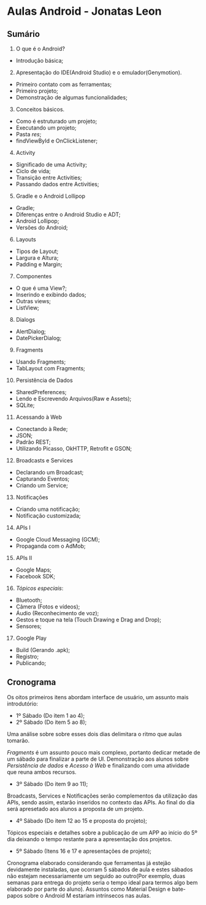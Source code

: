 Aulas Android - Jonatas Leon
===

Sumário
---

1. O que é o Android?
  * Introdução básica;
2. Apresentação do IDE(Android Studio) e o emulador(Genymotion).
  * Primeiro contato com as ferramentas;
  * Primeiro projeto;
  * Demonstração de algumas funcionalidades;
3. Conceitos básicos.
  * Como é estruturado um projeto;
  * Executando um projeto;
  * Pasta _res_;
  * findViewById e OnClickListener;
4. Activity
  * Significado de uma Activity;
  * Ciclo de vida;
  * Transição entre Activities;
  * Passando dados entre Activities;
5. Gradle e o Android Lollipop
  * Gradle;
  * Diferenças entre o Android Studio e ADT;
  * Android Lollipop;
  * Versões do Android;
6. Layouts
  * Tipos de Layout;
  * Largura e Altura;
  * Padding e Margin;
7. Componentes
  * O que é uma View?;
  * Inserindo e exibindo dados;
  * Outras views;
  * ListView;
8. Dialogs
  * AlertDialog;
  * DatePickerDialog;
9. Fragments
  * Usando Fragments;
  * TabLayout com Fragments;
10. Persistência de Dados
  * SharedPreferences;
  * Lendo e Escrevendo Arquivos(Raw e Assets);
  * SQLite;
11. Acessando à Web
  * Conectando à Rede;
  * JSON;
  * Padrão REST;
  * Utilizando Picasso, OkHTTP, Retrofit e GSON;
12. Broadcasts e Services
  * Declarando um Broadcast;
  * Capturando Eventos;
  * Criando um Service;
13. Notificações
  * Criando uma notificação;
  * Notificação customizada;
14. APIs I
  * Google Cloud Messaging (GCM);
  * Propaganda com o AdMob;
15. APIs II
  * Google Maps;
  * Facebook SDK;
16. _Tópicos especiais_:
  * Bluetooth;
  * Câmera (Fotos e vídeos);
  * Áudio (Reconhecimento de voz);
  * Gestos e toque na tela (Touch Drawing e Drag and Drop);
  * Sensores;
17. Google Play
  * Build (Gerando .apk);
  * Registro;
  * Publicando;

Cronograma
---

Os oitos primeiros itens abordam interface de usuário, um assunto mais introdutório:
* 1º Sábado (Do item 1 ao 4);
* 2º Sábado (Do item 5 ao 8);

Uma análise sobre sobre esses dois dias delimitara o ritmo que aulas tomarão.

_Fragments_ é um assunto pouco mais complexo, portanto dedicar metade de um sábado para finalizar a parte de UI. Demonstração aos alunos sobre _Persistência de dados_ e _Acesso à Web_ e finalizando com uma atividade que reuna ambos recursos.
* 3º Sábado (Do item 9 ao 11);

Broadcasts, Services e Notificações serão complementos da utilização das APIs, sendo assim, estarão inseridos no contexto das APIs. Ao final do dia será apresetado aos alunos a proposta de um projeto.
* 4º Sábado (Do item 12 ao 15 e proposta do projeto);

Tópicos especiais e detalhes sobre a publicação de um APP ao início do 5º dia deixando o tempo restante para a apresentação dos projetos.
* 5º Sábado (Itens 16 e 17 e apresentações de projeto);

Cronograma elaborado considerando que ferramentas já estejão devidamente instaladas, que ocorram 5 sábados de aula e estes sábados não estejam necessariamente um seguido ao outro(Por exemplo, duas semanas para entrega do projeto seria o tempo ideal para termos algo bem elaborado por parte do aluno). Assuntos como Material Design e bate-papos sobre o Android M estariam intrínsecos nas aulas.
